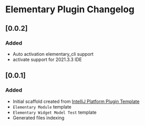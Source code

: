 # Elementary Plugin Changelog

## [0.0.2]
### Added
- Auto activation elementary_cli support
- activate support for 2021.3.3 IDE

## [0.0.1]
### Added
- Initial scaffold created from [IntelliJ Platform Plugin Template](https://github.com/JetBrains/intellij-platform-plugin-template)
- `Elementary Module` template
- `Elementary Widget Model Test` template
- Generated files indexing

